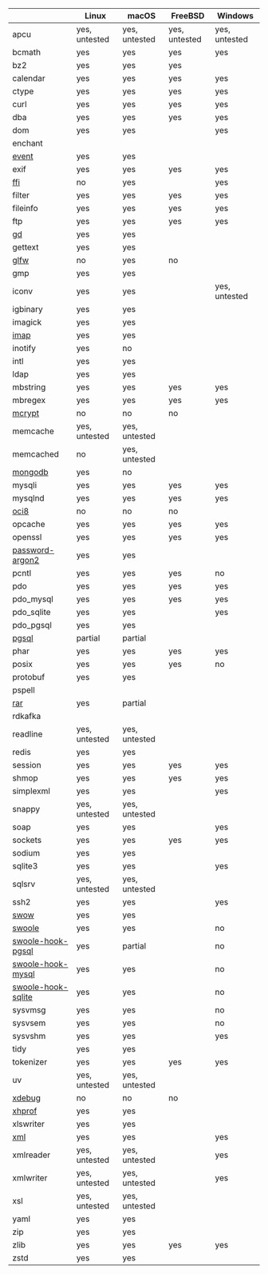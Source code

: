 |                                                            | Linux         | macOS         | FreeBSD       | Windows       |
|------------------------------------------------------------|---------------|---------------|---------------|---------------|
| apcu                                                       | yes, untested | yes, untested | yes, untested | yes, untested |
| bcmath                                                     | yes           | yes           | yes           | yes           |
| bz2                                                        | yes           | yes           | yes           |               |
| calendar                                                   | yes           | yes           | yes           | yes           |
| ctype                                                      | yes           | yes           | yes           | yes           |
| curl                                                       | yes           | yes           | yes           | yes           |
| dba                                                        | yes           | yes           | yes           | yes           | 
| dom                                                        | yes           | yes           |               | yes           |
| enchant                                                    |               |               |               |               |
| [event](./extension-notes#event)                           | yes           | yes           |               |               |
| exif                                                       | yes           | yes           | yes           | yes           |
| [ffi](./extension-notes#ffi)                               | no            | yes           |               | yes           |
| filter                                                     | yes           | yes           | yes           | yes           |
| fileinfo                                                   | yes           | yes           | yes           | yes           |
| ftp                                                        | yes           | yes           | yes           | yes           |
| [gd](./extension-notes#gd)                                 | yes           | yes           |               |               |
| gettext                                                    | yes           | yes           |               |               |
| [glfw](./extension-notes#glfw)                             | no            | yes           | no            |               |
| gmp                                                        | yes           | yes           |               |               |
| iconv                                                      | yes           | yes           |               | yes, untested |
| igbinary                                                   | yes           | yes           |               |               |
| imagick                                                    | yes           | yes           |               |               |
| [imap](./extension-notes#imap)                             | yes           | yes           |               |               |
| inotify                                                    | yes           | no            |               |               |
| intl                                                       | yes           | yes           |               |               |
| ldap                                                       | yes           | yes           |               |               |
| mbstring                                                   | yes           | yes           | yes           | yes           |
| mbregex                                                    | yes           | yes           | yes           | yes           |
| [mcrypt](./extension-notes#mcrypt)                         | no            | no            | no            |               |
| memcache                                                   | yes, untested | yes, untested |               |               |
| memcached                                                  | no            | yes, untested |               |               |
| [mongodb](./extension-notes#mongodb)                       | yes           | no            |               |               |
| mysqli                                                     | yes           | yes           | yes           | yes           |
| mysqlnd                                                    | yes           | yes           | yes           | yes           |
| [oci8](./extension-notes#oci8)                             | no            | no            | no            |               |
| opcache                                                    | yes           | yes           | yes           | yes           |
| openssl                                                    | yes           | yes           | yes           | yes           |
| [password-argon2](./extension-notes#password-argon2)       | yes           | yes           |               |               |
| pcntl                                                      | yes           | yes           | yes           | no            |
| pdo                                                        | yes           | yes           | yes           | yes           |
| pdo_mysql                                                  | yes           | yes           | yes           | yes           |
| pdo_sqlite                                                 | yes           | yes           |               | yes           |
| pdo_pgsql                                                  | yes           | yes           |               |               |
| [pgsql](./extension-notes#pgsql)                           | partial       | partial       |               |               |
| phar                                                       | yes           | yes           | yes           | yes           |
| posix                                                      | yes           | yes           | yes           | no            |
| protobuf                                                   | yes           | yes           |               |               |
| pspell                                                     |               |               |               |               |
| [rar](./extension-notes#rar)                               | yes           | partial       |               |               |
| rdkafka                                                    |               |               |               |               |
| readline                                                   | yes, untested | yes, untested |               |               |
| redis                                                      | yes           | yes           |               |               |
| session                                                    | yes           | yes           | yes           | yes           |
| shmop                                                      | yes           | yes           | yes           | yes           |
| simplexml                                                  | yes           | yes           |               | yes           |
| snappy                                                     | yes, untested | yes, untested |               |               |
| soap                                                       | yes           | yes           |               | yes           |
| sockets                                                    | yes           | yes           | yes           | yes           |
| sodium                                                     | yes           | yes           |               |               |
| sqlite3                                                    | yes           | yes           |               | yes           |
| sqlsrv                                                     | yes, untested | yes, untested |               |               |
| ssh2                                                       | yes           | yes           |               | yes           |
| [swow](./extension-notes#swow)                             | yes           | yes           |               |               |
| [swoole](./extension-notes#swoole)                         | yes           | yes           |               | no            |
| [swoole-hook-pgsql](./extension-notes#swoole-hook-pgsql)   | yes           | partial       |               | no            |
| [swoole-hook-mysql](./extension-notes#swoole-hook-mysql)   | yes           | yes           |               | no            |
| [swoole-hook-sqlite](./extension-notes#swoole-hook-sqlite) | yes           | yes           |               | no            |
| sysvmsg                                                    | yes           | yes           |               | no            |
| sysvsem                                                    | yes           | yes           |               | no            |
| sysvshm                                                    | yes           | yes           |               | yes           |
| tidy                                                       | yes           | yes           |               |               |
| tokenizer                                                  | yes           | yes           | yes           | yes           |
| uv                                                         | yes, untested | yes, untested |               |               |
| [xdebug](./extension-notes#xdebug)                         | no            | no            | no            |               |
| [xhprof](./extension-notes#xhprof)                         | yes           | yes           |               |               |
| xlswriter                                                  | yes           | yes           |               |               |
| [xml](./extension-notes#xml)                               | yes           | yes           |               | yes           |
| xmlreader                                                  | yes, untested | yes, untested |               | yes           |
| xmlwriter                                                  | yes, untested | yes, untested |               | yes           |
| xsl                                                        | yes, untested | yes, untested |               |               |
| yaml                                                       | yes           | yes           |               |               |
| zip                                                        | yes           | yes           |               |               |
| zlib                                                       | yes           | yes           | yes           | yes           |
| zstd                                                       | yes           | yes           |               |               |
